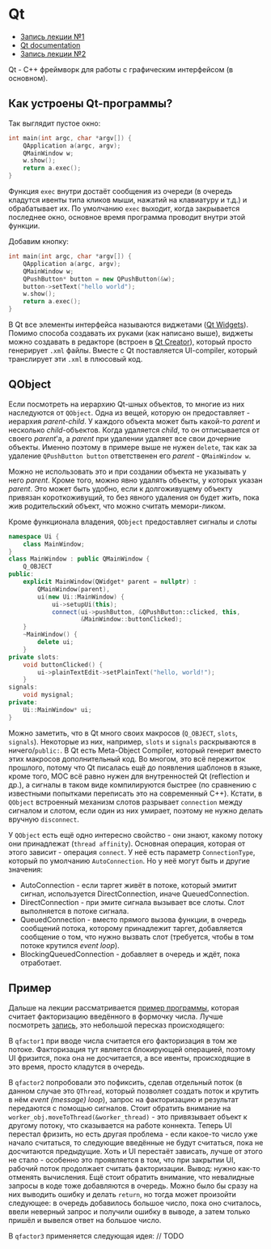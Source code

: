 # Qt

- [Запись лекции №1](https://www.youtube.com/watch?v=91tudrUjP-4) 
- [Qt documentation](https://doc.qt.io/)
- [Запись лекции №2](https://www.youtube.com/watch?v=K79JvMSXNdM) 

Qt - C++ фреймворк для работы с графическим интерфейсом (в основном).

## Как устроены Qt-программы?

Так выглядит пустое окно:

```c++
int main(int argc, char *argv[]) {
    QApplication a(argc, argv);
    QMainWindow w;
    w.show();
    return a.exec();
}
```

Функция `exec` внутри достаёт сообщения из очереди (в очередь кладутся ивенты типа кликов мыши, нажатий на клавиатуру и т.д.) и обрабатывает их. По умолчанию `exec` выходит, когда закрывается последнее окно, основное время программа проводит внутри этой функции.

Добавим кнопку:

```c++
int main(int argc, char *argv[]) {
    QApplication a(argc, argv);
    QMainWindow w;
    QPushButton* button = new QPushButton(&w);
    button->setText("hello world");
    w.show();
    return a.exec();
}
```

В Qt все элементы интерфейса называются виджетами ([Qt Widgets](https://doc.qt.io/qt-5/qtwidgets-index.html)). Помимо способа создавать их руками (как написано выше), виджеты можно создавать в редакторе (встроен в [Qt Creator](https://www.qt.io/product/development-tools)), который просто генерирует `.xml` файлы. Вместе с Qt поставляется UI-compiler, который транслирует эти `.xml` в плюсовый код.

## QObject

Если посмотреть на иерархию Qt-шных объектов, то многие из них наследуются от `QObject`. Одна из вещей, которую он предоставляет - иерархия *parent-child*. У каждого объекта может быть какой-то *parent* и несколько *child*-объектов. Когда удаляется *child*, то он отписывается от своего *parent*'a, а *parent* при удалении удаляет все свои дочерние объекты. Именно поэтому в примере выше не нужен `delete`, так как за удаление `QPushButton button` ответственен его *parent* - `QMainWindow w`.

Можно не использовать это и при создании объекта не указывать у него *parent*. Кроме того, можно явно удалять объекты, у которых указан *parent*. Это может быть удобно, если к долгоживущему объекту привязан короткоживущий, то без явного удаления он будет жить, пока жив родительский объект, что можно считать мемори-ликом.

Кроме функционала владения, `QObject` предоставляет сигналы и слоты 

```c++
namespace Ui {
    class MainWindow;
}
class MainWindow : public QMainWindow {
	Q_OBJECT
public:
    explicit MainWindow(QWidget* parent = nullptr) :
    	QMainWindow(parent),
    	ui(new Ui::MainWindow) {
            ui->setupUi(this);
            connect(ui->pushButton, &QPushButton::clicked, this, 	
                    &MainWindow::buttonClicked);
    }
    ~MainWindow() {
        delete ui;
    }
private slots:
    void buttonClicked() {
        ui->plainTextEdit->setPlainText("hello, world!");
    }
signals:
    void mysignal;
private:
    Ui::MainWindow* ui;
}
```

Можно заметить, что в Qt много своих макросов (`Q_OBJECT`, `slots`, `signals`). Некоторые из них, например, `slots` и `signals` раскрываются в ничего/`public:`. В Qt есть Meta-Object Compiler, который генерит вместо этих макросов дополнительный код. Во многом, это всё пережиток прошлого, потому что Qt писалась ещё до появления шаблонов в языке, кроме того, MOC всё равно нужен для внутренностей Qt (reflection и др.), а сигналы в таком виде компилируются быстрее (по сравнению с известными попытками переписать это на современный C++). Кстати, в `QObject` встроенный механизм слотов разрывает `connection` между сигналом и слотом, если один из них умирает, поэтому не нужно делать вручную `disconnect`.

У `QObject` есть ещё одно интересно свойство - они знают, какому потоку они принадлежат (`thread affinity`). Основная операция, которая от этого зависит - операция `connect`. У неё есть параметр `ConnectionType`, который по умолчанию `AutoConnection`. Но у неё могут быть и другие значения:

- AutoConnection - если таргет живёт в потоке, который эмитит сигнал, используется DirectConnection, иначе QueuedConnection.
- DirectConnection - при эмите сигнала вызывает все слоты. Слот выполняется в потоке сигнала.
- QueuedConnection - вместо прямого вызова функции, в очередь сообщений потока, которому принадлежит таргет, добавляется сообщение о том, что нужно вызвать слот (требуется, чтобы в том потоке крутился *event loop*).
- BlockingQueuedConnection - добавляет в очередь и ждёт, пока отработает.

## Пример

Дальше на лекции рассматривается [пример программы](https://github.com/sorokin/factoring-demo), которая считает факторизацию введённого в формочку числа. Лучше посмотреть [запись](https://youtu.be/91tudrUjP-4?t=2852), это небольшой пересказ происходящего:

В `qfactor1` при вводе числа считается его факторизация в том же потоке. Факторизация тут является блокирующей операцией, поэтому UI фризится, пока она не досчитается, а все ивенты, происходящие в это время, просто кладутся в очередь.

В `qfactor2` попробовали это пофиксить, сделав отдельный поток (в данном случае это `QThread`, который позволяет создать поток и крутить в нём *event (message) loop*), запрос на факторизацию и результат передаются с помощью сигналов. 
Стоит обратить внимание на `worker_obj.moveToThread(&worker_thread)` - это привязывает объект к другому потоку, что сказывается на работе коннекта. Теперь UI перестал фризить, но есть другая проблема - если какое-то число уже начало считаться, то следующие введённые не будут считаться, пока не досчитаются предыдущие. Хоть и UI перестаёт зависать, лучше от этого не стало - особенно это проявляется в том, что при закрытии UI, рабочий поток продолжает считать факторизации. Вывод: нужно как-то отменять вычисления.
Ещё стоит обратить внимание, что невалидные запросы в коде тоже добавляются в очередь. Можно было бы сразу на них выводить ошибку и делать `return`, но тогда может произойти следующее: в очередь добавилось большое число, пока оно считалось, ввели неверный запрос и получили ошибку в выводе, а затем только пришёл и вывелся ответ на большое число.

В `qfactor3` применяется следующая идея: // TODO

